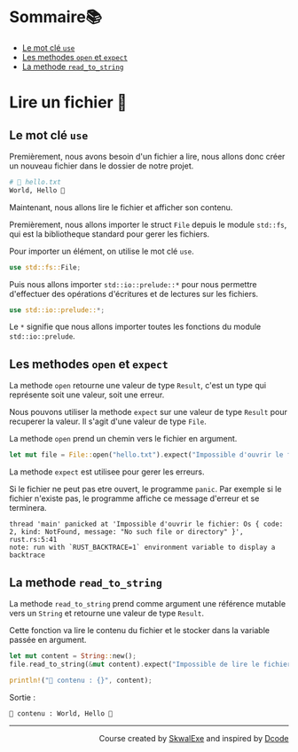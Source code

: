 # Sommaire📚

- [Le mot clé `use`](#le-mot-clé-use)
- [Les methodes `open` et `expect`](#les-methodes-open-et-expect)
- [La methode `read_to_string`](#la-methode-read_to_string)


# Lire un fichier 📖

## Le mot clé `use`

Premièrement, nous avons besoin d'un fichier a lire, nous allons donc créer un nouveau fichier dans le dossier de notre projet.

```bash
# 📄 hello.txt
World, Hello 👋
```

Maintenant, nous allons lire le fichier et afficher son contenu.

Premièrement, nous allons importer le struct `File` depuis le module `std::fs`, qui est la bibliotheque standard pour gerer les fichiers.

Pour importer un élément, on utilise le mot clé `use`.

```rust
use std::fs::File;
```

Puis nous allons importer `std::io::prelude::*` pour nous permettre d'effectuer des opérations d'écritures et de lectures sur les fichiers.

```rust
use std::io::prelude::*;
```

Le `*` signifie que nous allons importer toutes les fonctions du module `std::io::prelude`.

## Les methodes `open` et `expect`

La methode `open` retourne une valeur de type `Result`, c'est un type qui représente soit une valeur, soit une erreur.

Nous pouvons utiliser la methode `expect` sur une valeur de type `Result` pour recuperer la valeur. Il s'agit d'une valeur de type `File`.

La methode `open` prend un chemin vers le fichier en argument.

```rust
let mut file = File::open("hello.txt").expect("Impossible d'ouvrir le fichier");
```

La methode `expect` est utilisee pour gerer les erreurs. 

Si le fichier ne peut pas etre ouvert, le programme `panic`. Par exemple si le fichier n'existe pas, le programme affiche ce message d'erreur et se terminera.

```
thread 'main' panicked at 'Impossible d'ouvrir le fichier: Os { code: 2, kind: NotFound, message: "No such file or directory" }', rust.rs:5:41
note: run with `RUST_BACKTRACE=1` environment variable to display a backtrace
```

## La methode `read_to_string`

La methode `read_to_string` prend comme argument une référence mutable vers un `String` et retourne une valeur de type `Result`.

Cette fonction va lire le contenu du fichier et le stocker dans la variable passée en argument.

```rust
let mut content = String::new();
file.read_to_string(&mut content).expect("Impossible de lire le fichier");

println!("📄 contenu : {}", content);
```

Sortie :

```
📄 contenu : World, Hello 👋
```

<!--
---

<p align="right"><a href="../les-vecteurs">Section suivante ⏭️</a></p>
-->

---

<p align="right">Course created by <a href="https://github.com/SkwalExe/" target="_blank">SkwalExe</a> and inspired by <a href="https://www.youtube.com/watch?v=vOMJlQ5B-M0&list=PLVvjrrRCBy2JSHf9tGxGKJ-bYAN_uDCUL" target="_blank">Dcode</a></p>
